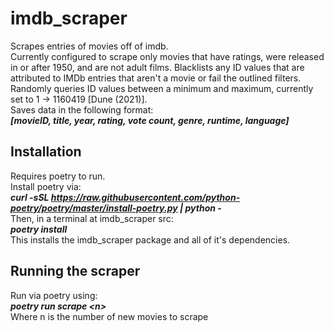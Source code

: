 # imdb_scraper

Scrapes entries of movies off of imdb.<br>
Currently configured to scrape only movies that have ratings, were released in or after 1950, and are not adult films. Blacklists any ID values that are attributed to IMDb entries that aren't a movie or fail the outlined filters. Randomly queries ID values between a minimum and maximum, currently set to 1 -> 1160419 [Dune (2021)].<br>
Saves data in the following format:<br>
***[movieID, title, year, rating, vote count, genre, runtime, language]***

## Installation

Requires poetry to run.<br>
Install poetry via:<br>
***curl -sSL https://raw.githubusercontent.com/python-poetry/poetry/master/install-poetry.py | python -***<br>
Then, in a terminal at imdb_scraper src:<br>
***poetry install***<br>
This installs the imdb_scraper package and all of it's dependencies.

## Running the scraper

Run via poetry using:<br>
***poetry run scrape <n\>***<br>
Where n is the number of new movies to scrape
